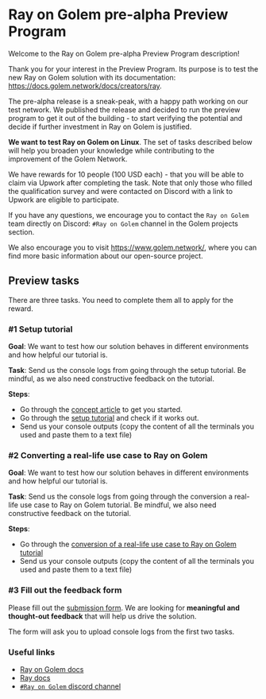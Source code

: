 # Ray on Golem pre-alpha Preview Program

Welcome to the Ray on Golem pre-alpha Preview Program description!

Thank you for your interest in the Preview Program. 
Its purpose is to test the new Ray on Golem solution with its documentation: https://docs.golem.network/docs/creators/ray.

The pre-alpha release is a sneak-peak, with a happy path working on our test network. We published the release and decided 
to run the preview program to get it out of the building - to start verifying the potential 
and decide if further investment in Ray on Golem is justified.

**We want to test Ray on Golem on Linux**.
The set of tasks described below will help you broaden your knowledge while contributing to the improvement of the Golem Network. 

We have rewards for 10 people (100 USD each) - that you will be able to claim via Upwork after completing the task. 
Note that only those who filled the qualification survey and were contacted on Discord with a link to Upwork are eligible to participate.

If you have any questions, we encourage you to contact the `Ray on Golem` team directly on Discord: `#Ray on Golem` channel in the Golem projects section.

We also encourage you to visit https://www.golem.network/, where you can find more basic information about our open-source project.

## Preview tasks

There are three tasks. You need to complete them all to apply for the reward.

### #1 Setup tutorial

**Goal**: We want to test how our solution behaves in different environments and how helpful our tutorial is.

**Task**: Send us the console logs from going through the setup tutorial. Be mindful, as we also need constructive feedback on the tutorial.

**Steps**:
- Go through the [concept article](https://docs.golem.network/docs/creators/ray/concept) to get you started.
- Go through the [setup tutorial](https://docs.golem.network/docs/creators/ray/setup-tutorial) and check if it works out.
- Send us your console outputs (copy the content of all the terminals you used and paste them to a text file)


### #2 Converting a real-life use case to Ray on Golem

**Goal**: We want to test how our solution behaves in different environments and how helpful our tutorial is.

**Task**: Send us the console logs from going through the conversion a real-life use case to Ray on Golem tutorial. Be mindful, we also need constructive feedback on the tutorial.

**Steps**:
- Go through the [conversion of a real-life use case to Ray on Golem tutorial](https://docs.golem.network/docs/creators/ray/conversion-to-ray-on-golem-tutorial)
- Send us your console outputs (copy the content of all the terminals you used and paste them to a text file)

 
### #3 Fill out the feedback form  

Please fill out the [submission form](https://bit.ly/461V1ET).
We are looking for **meaningful and thought-out feedback** that will help us drive the solution.

The form will ask you to upload console logs from the first two tasks.

### Useful links

- [Ray on Golem docs](https://golem-docs-git-mateusz-ray-on-golem-pre-alpha-golem.vercel.app/docs/creators/ray)
- [Ray docs](https://docs.ray.io)
- [`#Ray on Golem` discord channel](https://chat.golem.network/) 
